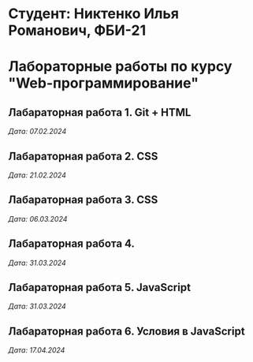 #   Студент: Никтенко Илья Романович, ФБИ-21

# Лабораторные работы по курсу "Web-программирование"

## Лабараторная работа 1. Git + HTML

*Дата: 07.02.2024*

## Лабараторная работа 2. CSS

*Дата: 21.02.2024*

## Лабараторная работа 3. CSS

*Дата: 06.03.2024*

## Лабараторная работа 4. 

*Дата: 31.03.2024*

## Лабараторная работа 5. JavaScript

*Дата: 31.03.2024*

## Лабараторная работа 6. Условия в JavaScript

*Дата: 17.04.2024*